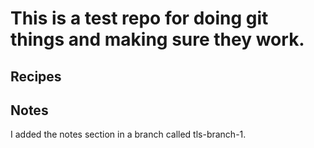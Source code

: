 # This is a test repo for doing git things and making sure they work.



## Recipes


## Notes

I added the notes section in a branch called tls-branch-1.


